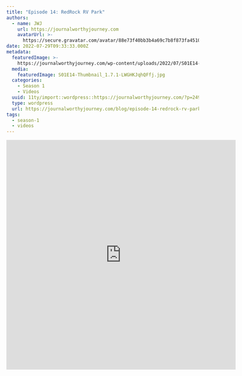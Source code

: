```yaml
---
title: "Episode 14: RedRock RV Park"
authors:
  - name: JWJ
    url: https://journalworthyjourney.com
    avatarUrl: >-
      https://secure.gravatar.com/avatar/88e73f40bb3b4a69c7b8f873fa45104dd6dcbac157ec972498c06986de5efbaa?s=96&d=mm&r=g
date: 2022-07-29T09:33:33.000Z
metadata:
  featuredImage: >-
    https://journalworthyjourney.com/wp-content/uploads/2022/07/S01E14-Thumbnail_1.7.1.jpg
  media:
    featuredImage: S01E14-Thumbnail_1.7.1-LWGHKJqhQFfj.jpg
  categories:
    - Season 1
    - Videos
  uuid: 11ty/import::wordpress::https://journalworthyjourney.com/?p=249
  type: wordpress
  url: https://journalworthyjourney.com/blog/episode-14-redrock-rv-park/
tags:
  - season-1
  - videos
---
```

<iframe  allowfullscreen="true" title="RedRock RV Park | Full Time RV Travels | Episode 14" width="600" height="600" src="https://www.youtube.com/embed/_LRFjWau2-U?feature=oembed&amp;color=red&amp;rel=1&amp;controls=1&amp;fs=1&amp;iv_load_policy=0&amp;autoplay=0&amp;modestbranding=0&amp;cc_load_policy=0&amp;playsinline=1" frameborder="0" allow="accelerometer; encrypted-media;accelerometer;autoplay;clipboard-write;gyroscope;picture-in-picture clipboard-write; encrypted-media; gyroscope; picture-in-picture; web-share" referrerpolicy="strict-origin-when-cross-origin"></iframe>
